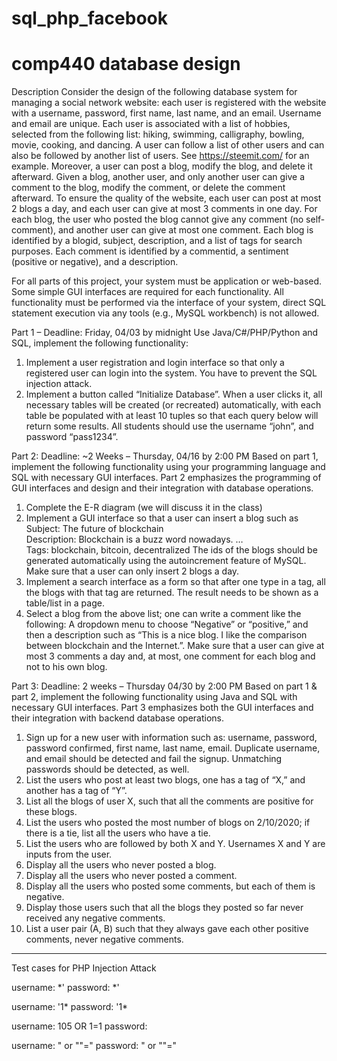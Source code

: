 # sql_php_facebook
# comp440 database design
Description 
Consider the design of the following database system for managing a social network website: each user is registered with the website with a username, password, first name, last name, and an email. Username and email are unique. Each user is associated with a list of hobbies, selected from the following list: hiking, swimming, calligraphy, bowling, movie, cooking, and dancing. A user can follow a list of other users and can also be followed by another list of users. See https://steemit.com/ for an example.  Moreover, a user can post a blog, modify the blog, and delete it afterward. Given a blog, another user, and only another user can give a comment to the blog, modify the comment, or delete the comment afterward. To ensure the quality of the website, each user can post at most 2 blogs a day, and each user can give at most 3 comments in one day. For each blog, the user who posted the blog cannot give any comment (no self-comment), and another user can give at most one comment. Each blog is identified by a blogid, subject, description, and a list of tags for search purposes. Each comment is identified by a commentid, a sentiment (positive or negative), and a description. 
 
For all parts of this project, your system must be application or web-based. Some simple GUI interfaces are required for each functionality. All functionality must be performed via the interface of your system, direct SQL statement execution via any tools (e.g., MySQL workbench) is not allowed.  

Part 1 – Deadline:  Friday, 04/03 by midnight Use Java/C#/PHP/Python and SQL, implement the following functionality: 
1. Implement a user registration and login interface so that only a registered user can login into the system. You have to prevent the SQL injection attack.  
2. Implement a button called “Initialize Database”. When a user clicks it, all necessary tables will be created (or recreated) automatically, with each table be populated with at least 10 tuples so that each query below will return some results. All students should use the username “john”, and password “pass1234”.  

Part 2: Deadline: ~2 Weeks – Thursday, 04/16 by 2:00 PM Based on part 1, implement the following functionality using your programming language and SQL with necessary GUI interfaces. Part 2 emphasizes the programming of GUI interfaces and design and their integration with database operations.   
1. Complete the E-R diagram (we will discuss it in the class) 
2. Implement a GUI interface so that a user can insert a blog such as               
          Subject: The future of blockchain              
          Description: Blockchain is a buzz word nowadays. …              
          Tags: blockchain, bitcoin, decentralized 
   The ids of the blogs should be generated automatically using the autoincrement feature of MySQL. Make sure that a user can only insert 2 blogs a day. 
3. Implement a search interface as a form so that after one type in a tag, all the blogs with that tag are returned. The result needs to be shown as a table/list in a page. 
4. Select a blog from the above list; one can write a comment like the following:  A dropdown menu to choose “Negative” or “positive,” and then a description such as “This is a nice blog. I like the comparison between blockchain and the Internet.”. Make sure that a user can give at most 3 comments a day and, at most, one comment for each blog and not to his own blog. 

Part 3: Deadline: 2 weeks – Thursday 04/30 by 2:00 PM Based on part 1 & part 2, implement the following functionality using Java and SQL with necessary GUI interfaces. Part 3 emphasizes both the GUI interfaces and their integration with backend database operations.    
1. Sign up for a new user with information such as: username, password, password confirmed, first name, last name, email. Duplicate username, and email should be detected and fail the signup. Unmatching passwords should be detected, as well. 
2. List the users who post at least two blogs, one has a tag of “X,” and another has a tag of “Y”.  
3. List all the blogs of user X, such that all the comments are positive for these blogs.  
4. List the users who posted the most number of blogs on 2/10/2020; if there is a tie, list all the users who have a tie. 
5. List the users who are followed by both X and Y. Usernames X and Y are inputs from the user. 
6. Display all the users who never posted a blog. 
7. Display all the users who never posted a comment. 
8. Display all the users who posted some comments, but each of them is negative. 
9. Display those users such that all the blogs they posted so far never received any negative comments. 
10. List a user pair (A, B) such that they always gave each other positive comments, never negative comments. 

**********************************************************************************
Test cases for PHP Injection Attack

username: *'
password: *'

username: '1*
password: '1*

username: 105 OR 1=1
password: 

username: " or ""="
password: " or ""="
